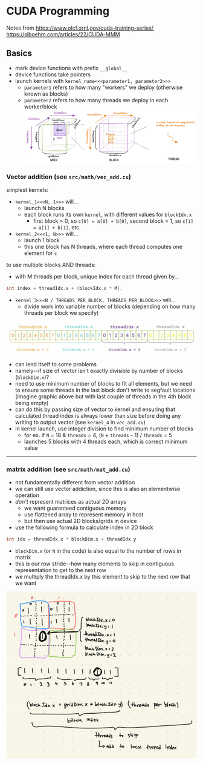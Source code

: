 # CUDA Programming

Notes from <https://www.olcf.ornl.gov/cuda-training-series/>, <https://siboehm.com/articles/22/CUDA-MMM>

## Basics

- mark device functions with prefix `__global__`
- device functions take pointers
- launch kernels with `kernel_name<<<parameter1, parameter2>>>`
  - `parameter1` refers to how many "workers" we deploy (otherwise known as blocks)
  - `parameter2` refers to how many threads we deploy in each worker/block
![alt text](imgs/CUDA_thread_hierarchy.png)

### Vector addition (see `src/math/vec_add.cu`)

simplest kernels:

- `kernel_1<<<N, 1>>>` will...
  - launch N blocks
  - each block runs its own `kernel`, with different values for `blockIdx.x`
    - first block = 0, so `c[0] = a[0] + b[0]`, second block = 1, so `c[1] = a[1] + b[1]`, etc.
- `kernel_2<<<1, N>>>` will...
  - launch 1 block
  - this one block has N threads, where each thread computes one element for `c`

to use multiple blocks AND threads:

- with M threads per block, unique index for each thread given by...

```cpp
int index = threadIdx.x + (blockIdx.x * M);
```

- `kernel_3<<<N / THREADS_PER_BLOCK, THREADS_PER_BLOCK>>>` will...
  - divide work into variable number of blocks (depending on how many threads per block we specify)

![alt text](imgs/thread_block.png)

- can lend itself to some problems
- namely--if size of vector isn't exactly divisible by number of blocks (`blockDim.x`)?
- need to use minimum number of blocks to fit all elements, but we need to ensure some threads in the last block don't write to segfault locations (imagine graphic above but with last couple of threads in the 4th block being empty)
- can do this by passing size of vector to kernel and ensuring that calculated thread index is always lower than size before doing any writing to output vector (see `kernel_4` in `vec_add.cu`)
- in kernel launch, use integer division to find minimum number of blocks
  - for ex. if `N` = 18 & `threads` = 4, (`N` + `threads` - 1) / `threads` = 5
  - launches 5 blocks with 4 threads each, which is correct minimum value

---

### matrix addition (see `src/math/mat_add.cu`)

- not fundamentally different from vector addition
- we can still use vector addiction, since this is also an elementwise operation
- *don't* represent matrices as actual 2D arrays
  - we want guaranteed contiguous memory
  - use flattened array to represent memory in host
  - but then use actual 2D blocks/grids in device
- use the following formula to calculate index in 2D block

```cpp
int idx = threadIdx.x * blockDim.x + threadIdx.y
```

- `blockDim.x` (or `N` in the code) is also equal to the number of rows in matrix
- this is our row stride--how many elements to skip in  contiguous representation to get to the next row
- we multiply the threadIdx.x by this element to skip to the next row that we want

![alt text](imgs/mat_add.png)